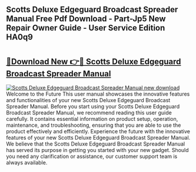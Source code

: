 ## Scotts Deluxe Edgeguard Broadcast Spreader Manual Free Pdf Download - Part-Jp5 New Repair Owner Guide - User Service Edition HA0q9

# <h2><a href="http://bc65929.oget.top/?id=Scotts+Deluxe+Edgeguard+Broadcast+Spreader+Manual">🔗Download New 👉🔴 Scotts Deluxe Edgeguard Broadcast Spreader Manual</a></h2>

[![Scotts Deluxe Edgeguard Broadcast Spreader Manual new download](https://i.imgur.com/5g1atiW.png)](http://bc65929.oget.top/?id=Scotts+Deluxe+Edgeguard+Broadcast+Spreader+Manual)
Welcome to the Future This user manual showcases the innovative features and functionalities of your new Scotts Deluxe Edgeguard Broadcast Spreader Manual. Before you start using your Scotts Deluxe Edgeguard Broadcast Spreader Manual, we recommend reading this user guide carefully. It contains essential information on product setup, operation, maintenance, and troubleshooting, ensuring that you are able to use the product effectively and efficiently. Experience the future with the innovative features of your new Scotts Deluxe Edgeguard Broadcast Spreader Manual. We believe that the Scotts Deluxe Edgeguard Broadcast Spreader Manual has served its purpose in getting you started with your new gadget. Should you need any clarification or assistance, our customer support team is always available.
